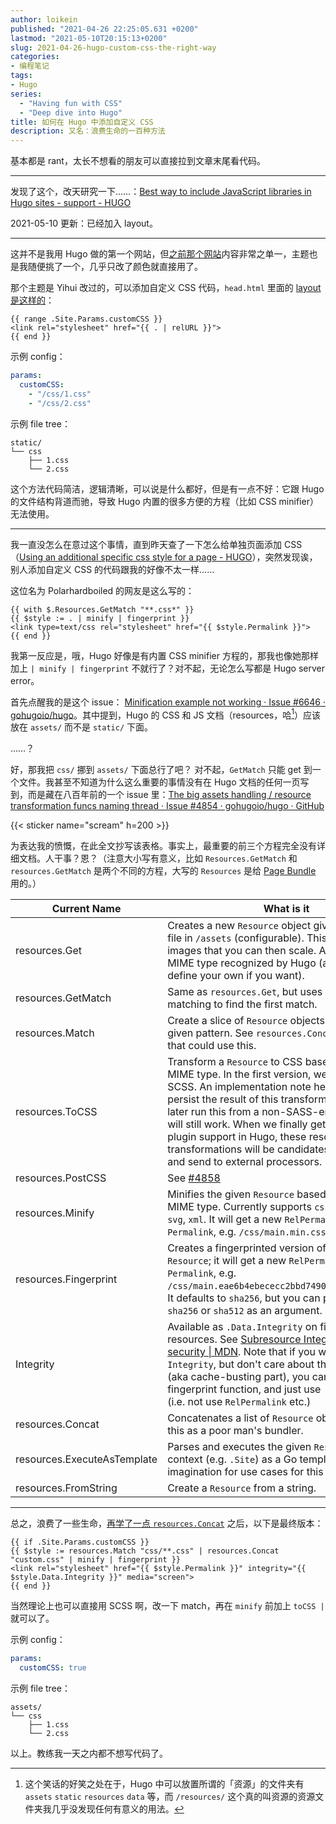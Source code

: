 ```yaml
---
author: loikein
published: "2021-04-26 22:25:05.631 +0200"
lastmod: "2021-05-10T20:15:13+0200"
slug: 2021-04-26-hugo-custom-css-the-right-way
categories:
- 编程笔记
tags:
- Hugo
series: 
  - "Having fun with CSS"
  - "Deep dive into Hugo"
title: 如何在 Hugo 中添加自定义 CSS
description: 又名：浪费生命的一百种方法
---
```

基本都是 rant，太长不想看的朋友可以直接拉到文章末尾看代码。

***

发现了这个，改天研究一下……：[Best way to include JavaScript libraries in Hugo sites - support - HUGO](https://discourse.gohugo.io/t/best-way-to-include-javascript-libraries-in-hugo-sites/13614/2)

2021-05-10 更新：已经加入 layout。

***

这并不是我用 Hugo 做的第一个网站，但[之前那个网站](https://notes.loikein.one/)内容非常之单一，主题也是我随便挑了一个，几乎只改了颜色就直接用了。

那个主题是 Yihui 改过的，可以添加自定义 CSS 代码，`head.html` 里面的 [layout 是这样的](https://github.com/yihui/hugo-lithium/blob/master/layouts/partials/head.html#L35-L37)：

```go-html-template
{{ range .Site.Params.customCSS }}
<link rel="stylesheet" href="{{ . | relURL }}">
{{ end }}
```

示例 config：

```yaml
params:
  customCSS: 
    - "/css/1.css"
    - "/css/2.css"
```

示例 file tree：

```
static/
└── css
    ├── 1.css
    └── 2.css
```


这个方法代码简洁，逻辑清晰，可以说是什么都好，但是有一点不好：它跟 Hugo 的文件结构背道而驰，导致 Hugo 内置的很多方便的方程（比如 CSS minifier）无法使用。

***

我一直没怎么在意过这个事情，直到昨天查了一下怎么给单独页面添加 CSS（[Using an additional specific css style for a page - HUGO](https://discourse.gohugo.io/t/using-an-additional-specific-css-style-for-a-page/26547)），突然发现诶，别人添加自定义 CSS 的代码跟我的好像不太一样……

这位名为 Polarhardboiled 的网友是这么写的：

```go-html-template
{{ with $.Resources.GetMatch "**.css*" }}
{{ $style := . | minify | fingerprint }}
<link type=text/css rel="stylesheet" href="{{ $style.Permalink }}">
{{ end }}
```

我第一反应是，哦，Hugo 好像是有内置 CSS minifier 方程的，那我也像她那样加上 `| minify | fingerprint` 不就行了？对不起，无论怎么写都是 Hugo server error。

首先点醒我的是这个 issue：
[Minification example not working · Issue #6646 · gohugoio/hugo](https://github.com/gohugoio/hugo/issues/6646)。其中提到，Hugo 的 CSS 和 JS 文档（resources，哈[^1]）应该放在 `assets/` 而不是 `static/` 下面。

……？

<!-- {{< sticker name="question.png" h=120 animated="false" >}} -->

<!-- 
```go-html-template
{{ range resources.GetMatch "css/**.css" }}
{{ $style := . | minify | fingerprint }}
<link rel="stylesheet" href="{{ $style.Permalink }}">
{{ end }}
```
 -->

好，那我把 `css/` 挪到 `assets/` 下面总行了吧？
对不起，`GetMatch` 只能 get 到一个文件。我甚至不知道为什么这么重要的事情没有在 Hugo 文档的任何一页写到，而是藏在八百年前的一个 issue 里：[The big assets handling / resource transformation funcs naming thread · Issue #4854 · gohugoio/hugo · GitHub](https://github.com/gohugoio/hugo/issues/4854)

{{< sticker name="scream" h=200 >}}

为表达我的愤慨，在此全文抄写该表格。事实上，最重要的前三个方程完全没有详细文档。人干事？恩？（注意大小写有意义，比如 `Resources.GetMatch` 和 `resources.GetMatch` 是两个不同的方程，大写的 `Resources` 是给 [Page Bundle](https://gohugo.io/content-management/page-resources/) 用的。）

| Current Name     | What is it       |
|------------|--------------|
| resources.Get                | Creates a new `Resource` object given a path to a file in `/assets` (configurable). This also works for images that you can then scale. Anything with a MIME type recognized by Hugo (and you can define your own if you want).    |
| resources.GetMatch            | Same as `resources.Get`, but uses pattern matching to find the first match.   |
| resources.Match               | Create a slice of `Resource` objects matching the given pattern. See `resources.Concat` for a function that could use this.     |
| resources.ToCSS              | Transform a `Resource` to CSS based on the source MIME type. In the first version, we will support SCSS. An implementation note here is that we will persist the result of this transformation, so if you later run this from a non-SASS-enabled Hugo, it will still work.  When we finally get some proper plugin support in Hugo, these resource transformations will be candidates to queue up and send to external processors. |
| resources.PostCSS            | See [#4858](https://github.com/gohugoio/hugo/issues/4858)          |
| resources.Minify             | Minifies the given `Resource` based on the source MIME type. Currently supports `css`, `js`, `json`, `html`, `svg`, `xml`.  It will get a new `RelPermalink` and `Permalink`, e.g. `/css/main.min.css`.    |
| resources.Fingerprint        | Creates a fingerprinted version of the given `Resource`; it will get a new `RelPermalink` and `Permalink`, e.g. `/css/main.eae6b4ebececc2bbd7490966a5e01bcc.css`. It defaults to `sha256`, but you can pass either `md5`, `sha256` or `sha512` as an argument.   |
| Integrity                    | Available as `.Data.Integrity` on fingerprinted resources. See [Subresource Integrity - Web security \| MDN](https://developer.mozilla.org/en-US/docs/Web/Security/Subresource_Integrity). Note that if you want the `Integrity`, but don't care about the fingerprinting (aka cache-busting part), you can just apply the fingerprint function, and just use `.Data.Integrity` (i.e. not use `RelPermalink` etc.)  |
| resources.Concat             | Concatenates a list of `Resource` objects. Think of this as a poor man's bundler.   |
| resources.ExecuteAsTemplate  | Parses and executes the given `Resource` and data context (e.g. `.Site`) as a Go template. Use your imagination for use cases for this one.      |
| resources.FromString         | Create a `Resource` from a string.   |

***

总之，浪费了一些生命，[再学了一点 `resources.Concat`](https://discourse.gohugo.io/t/combining-css-files-into-one-file/20380/4) 之后，以下是最终版本：

```go-html-template
{{ if .Site.Params.customCSS }}
{{ $style := resources.Match "css/**.css" | resources.Concat "custom.css" | minify | fingerprint }}
<link rel="stylesheet" href="{{ $style.Permalink }}" integrity="{{ $style.Data.Integrity }}" media="screen">
{{ end }}
```

当然理论上也可以直接用 SCSS 啊，改一下 match，再在 `minify` 前加上 `toCSS | ` 就可以了。

示例 config：

```yaml
params:
  customCSS: true
```

示例 file tree：

```
assets/
└── css
    ├── 1.css
    └── 2.css
```

以上。教练我一天之内都不想写代码了。

[^1]: 这个笑话的好笑之处在于，Hugo 中可以放置所谓的「资源」的文件夹有 `assets` `static` `resources` `data` 等，而 `/resources/` 这个真的叫资源的资源文件夹我几乎没发现任何有意义的用法。
